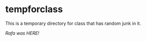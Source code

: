 # tempforclass
This is a temporary directory for class that has random junk in it.

*Rafa was HERE!*
